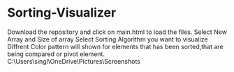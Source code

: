 # Sorting-Visualizer
Download the repository and click on main.html to load the files.
Select New Array and Size of array
Select Sorting Algorithm you want to visualize
Diffrent Color pattern will shown for elements that has been sorted,that are  being compared or pivot element.
C:\Users\singl\OneDrive\Pictures\Screenshots
